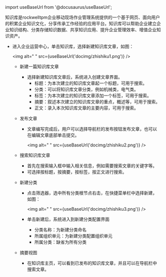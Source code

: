 
import useBaseUrl from '@docusaurus/useBaseUrl';

知识库是rockwelltpm企业移动现场作业管理系统提供的一个基于网页、面向用户的积累企业知识文化，分享传承工作经验的应用平台。知识库可以帮助企业建立企业知识结构、分类存储知识数据、共享知识应用、提升企业管理效率、增值企业知识资产。

* 进入企业运营中心，单击知识库，选择新建知识库文章，如图：

  <img alt=" " src={useBaseUrl('docimg/zhishiku1.png')} />

  * 新建一篇知识库文章
    * 选择新建知识库文章后，系统进入创建文章界面。
      * 标题：为本次建立的知识库文章起一个标题，可用于搜索。
      * 分类：可以将知识库文章分类，例如机械类，电气类。
      * 标签：为本次建立的知识库文章添加一个标签，可用于搜索。
      * 摘要：叙述本次建立的知识库文章的重点，概述等，可用于搜索。
      * 正文：录入本次知识库文章的主要内容，可用于搜索。

  * 发布文章
    * 文章编写完成后，用户可以选择导航栏的发布按钮发布文章，也可以在编辑文章底部单击提交。

      <img alt=" " src={useBaseUrl('docimg/zhishiku2.png')} />

  * 搜索知识库文章
    * 首先在搜索输入框中输入相关信息，例如需要搜索文章的关键字等。
    * 可选择按标题，按摘要，按标签，按正文进行搜索。

  * 新建分类
    * 点击筛选器，选中所有分类根节点右击，在快捷菜单栏中选择新建，如图：

      <img alt=" " src={useBaseUrl('docimg/zhishiku3.png')} />

    * 单击新建后，系统进入到新建分类配置界面
      * 分类名称：为新建分类命名
      * 所属组织单元：为新建分类配置组织单元
      * 所属分类：缺省为所有分类

  * 摘要视图
    * 在知识库主页，可以看到已发布的知识库文章，并且可以在导航栏中搜索文章。
